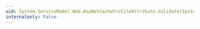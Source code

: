 ```yaml
---
uid: System.ServiceModel.Web.AspNetCacheProfileAttribute.Validate(System.ServiceModel.Description.OperationDescription)
internalonly: False
---
```

